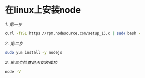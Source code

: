 # 在linux上安装node

*1. 第一步*

```bash
curl -fsSL https://rpm.nodesource.com/setup_16.x | sudo bash -
```

*2. 第二步*

```bash
sudo yum install -y nodejs
```

*3. 第三步检查是否安装成功*

```bash
node -V
```
